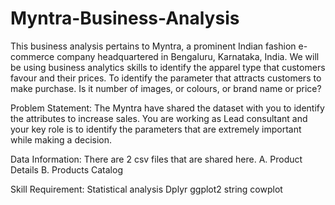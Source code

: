 # Myntra-Business-Analysis
This business analysis pertains to Myntra, a prominent Indian fashion e-commerce company headquartered in Bengaluru, Karnataka, India.
We will be using business analytics skills to identify the apparel type that customers favour and their prices. To identify the parameter that attracts customers to make purchase.
Is it  number of images, or colours, or brand name or price?

Problem Statement: The Myntra have shared the dataset with you to identify the attributes to increase sales. You are working as Lead consultant and your key role is to identify the parameters that are extremely important while making a decision.

Data Information:
There are 2 csv files that are shared here.
A. Product Details
B. Products Catalog

Skill Requirement:
Statistical analysis 
Dplyr
ggplot2
string
cowplot









